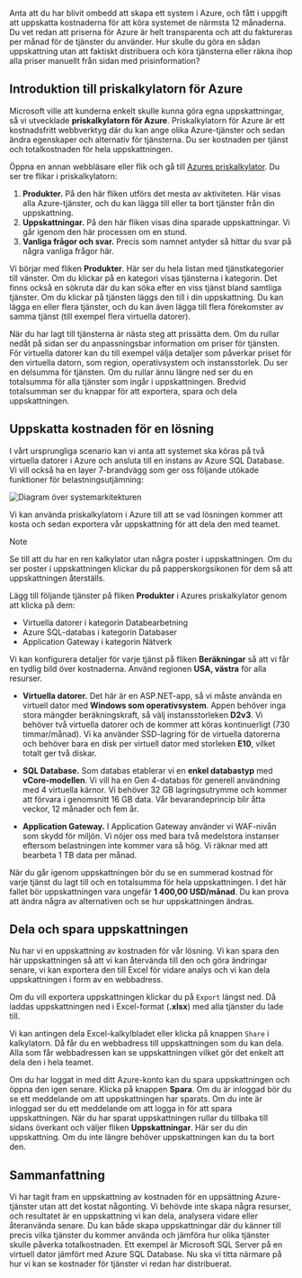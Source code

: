 Anta att du har blivit ombedd att skapa ett system i Azure, och fått i uppgift att uppskatta kostnaderna för att köra systemet de närmsta 12 månaderna. Du vet redan att priserna för Azure är helt transparenta och att du faktureras per månad för de tjänster du använder. Hur skulle du göra en sådan uppskattning utan att faktiskt distribuera och köra tjänsterna eller räkna ihop alla priser manuellt från sidan med prisinformation? 

## <a name="introducing-the-azure-pricing-calculator"></a>Introduktion till priskalkylatorn för Azure

Microsoft ville att kunderna enkelt skulle kunna göra egna uppskattningar, så vi utvecklade **priskalkylatorn för Azure**. Priskalkylatorn för Azure är ett kostnadsfritt webbverktyg där du kan ange olika Azure-tjänster och sedan ändra egenskaper och alternativ för tjänsterna. Du ser kostnaden per tjänst och totalkostnaden för hela uppskattningen.

Öppna en annan webbläsare eller flik och gå till [Azures priskalkylator](https://azure.microsoft.com/pricing/calculator/). Du ser tre flikar i priskalkylatorn:

1. **Produkter.** På den här fliken utförs det mesta av aktiviteten. Här visas alla Azure-tjänster, och du kan lägga till eller ta bort tjänster från din uppskattning.
2. **Uppskattningar.** På den här fliken visas dina sparade uppskattningar. Vi går igenom den här processen om en stund.
3. **Vanliga frågor och svar.** Precis som namnet antyder så hittar du svar på några vanliga frågor här.

Vi börjar med fliken **Produkter**. Här ser du hela listan med tjänstkategorier till vänster. Om du klickar på en kategori visas tjänsterna i kategorin. Det finns också en sökruta där du kan söka efter en viss tjänst bland samtliga tjänster. Om du klickar på tjänsten läggs den till i din uppskattning. Du kan lägga en eller flera tjänster, och du kan även lägga till flera förekomster av samma tjänst (till exempel flera virtuella datorer). 

När du har lagt till tjänsterna är nästa steg att prissätta dem. Om du rullar nedåt på sidan ser du anpassningsbar information om priser för tjänsten. För virtuella datorer kan du till exempel välja detaljer som påverkar priset för den virtuella datorn, som region, operativsystem och instansstorlek. Du ser en delsumma för tjänsten. Om du rullar ännu längre ned ser du en totalsumma för alla tjänster som ingår i uppskattningen. Bredvid totalsumman ser du knappar för att exportera, spara och dela uppskattningen.

## <a name="estimate-a-solution"></a>Uppskatta kostnaden för en lösning

I vårt ursprungliga scenario kan vi anta att systemet ska köras på två virtuella datorer i Azure och ansluta till en instans av Azure SQL Database. Vi vill också ha en layer 7-brandvägg som ger oss följande utökade funktioner för belastningsutjämning:

![Diagram över systemarkitekturen](../media-drafts/2-estimate-costs-architecture.png)

Vi kan använda priskalkylatorn i Azure till att se vad lösningen kommer att kosta och sedan exportera vår uppskattning för att dela den med teamet.

> [!NOTE]
> Se till att du har en ren kalkylator utan några poster i uppskattningen. Om du ser poster i uppskattningen klickar du på papperskorgsikonen för dem så att uppskattningen återställs.

Lägg till följande tjänster på fliken **Produkter** i Azures priskalkylator genom att klicka på dem:

- Virtuella datorer i kategorin Databearbetning
- Azure SQL-databas i kategorin Databaser
- Application Gateway i kategorin Nätverk

Vi kan konfigurera detaljer för varje tjänst på fliken **Beräkningar** så att vi får en tydlig bild över kostnaderna. Använd regionen **USA, västra** för alla resurser.

* **Virtuella datorer.** Det här är en ASP.NET-app, så vi måste använda en virtuell dator med **Windows som operativsystem**. Appen behöver inga stora mängder beräkningskraft, så välj instansstorleken **D2v3**. Vi behöver två virtuella datorer och de kommer att köras kontinuerligt (730 timmar/månad). Vi ka använder SSD-lagring för de virtuella datorerna och behöver bara en disk per virtuell dator med storleken **E10**, vilket totalt ger två diskar. 

* **SQL Database.** Som databas etablerar vi en **enkel databastyp** med **vCore-modellen**. Vi vill ha en Gen 4-databas för generell användning med 4 virtuella kärnor. Vi behöver 32 GB lagringsutrymme och kommer att förvara i genomsnitt 16 GB data. Vår bevarandeprincip blir åtta veckor, 12 månader och fem år. 

* **Application Gateway.** I Application Gateway använder vi WAF-nivån som skydd för miljön. Vi nöjer oss med bara två medelstora instanser eftersom belastningen inte kommer vara så hög. Vi räknar med att bearbeta 1 TB data per månad.

När du går igenom uppskattningen bör du se en summerad kostnad för varje tjänst du lagt till och en totalsumma för hela uppskattningen. I det här fallet bör uppskattningen vara ungefär **1 400,00 USD/månad**. Du kan prova att ändra några av alternativen och se hur uppskattningen ändras.

## <a name="share-and-save-your-estimate"></a>Dela och spara uppskattningen

Nu har vi en uppskattning av kostnaden för vår lösning. Vi kan spara den här uppskattningen så att vi kan återvända till den och göra ändringar senare, vi kan exportera den till Excel för vidare analys och vi kan dela uppskattningen i form av en webbadress. 

Om du vill exportera uppskattningen klickar du på `Export` längst ned. Då laddas uppskattningen ned i Excel-format (**.xlsx**) med alla tjänster du lade till.

Vi kan antingen dela Excel-kalkylbladet eller klicka på knappen `Share` i kalkylatorn. Då får du en webbadress till uppskattningen som du kan dela. Alla som får webbadressen kan se uppskattningen vilket gör det enkelt att dela den i hela teamet.

Om du har loggat in med ditt Azure-konto kan du spara uppskattningen och öppna den igen senare. Klicka på knappen **Spara**. Om du är inloggad bör du se ett meddelande om att uppskattningen har sparats. Om du inte är inloggad ser du ett meddelande om att logga in för att spara uppskattningen. När du har sparat uppskattningen rullar du tillbaka till sidans överkant och väljer fliken **Uppskattningar**. Här ser du din uppskattning. Om du inte längre behöver uppskattningen kan du ta bort den.

## <a name="summary"></a>Sammanfattning

Vi har tagit fram en uppskattning av kostnaden för en uppsättning Azure-tjänster utan att det kostat någonting. Vi behövde inte skapa några resurser, och resultatet är en uppskattning vi kan dela, analysera vidare eller återanvända senare. Du kan både skapa uppskattningar där du känner till precis vilka tjänster du kommer använda och jämföra hur olika tjänster skulle påverka totalkostnaden. Ett exempel är Microsoft SQL Server på en virtuell dator jämfört med Azure SQL Database. Nu ska vi titta närmare på hur vi kan se kostnader för tjänster vi redan har distribuerat.